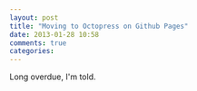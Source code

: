 ```yaml
---
layout: post
title: "Moving to Octopress on Github Pages"
date: 2013-01-28 10:58
comments: true
categories: 
---
```


Long overdue, I'm told.
